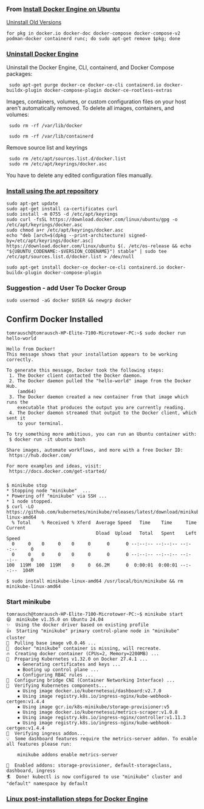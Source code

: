 

### From [Install Docker Engine on Ubuntu](https://docs.docker.com/engine/install/ubuntu/) 
[Uninstall Old Versions](https://docs.docker.com/engine/install/ubuntu/#uninstall-old-versions)
```
for pkg in docker.io docker-doc docker-compose docker-compose-v2 podman-docker containerd runc; do sudo apt-get remove $pkg; done
```

### [Uninstall Docker Engine](https://docs.docker.com/engine/install/ubuntu/#uninstall-docker-engine)
Uninstall the Docker Engine, CLI, containerd, and Docker Compose packages:
```
 sudo apt-get purge docker-ce docker-ce-cli containerd.io docker-buildx-plugin docker-compose-plugin docker-ce-rootless-extras
```
Images, containers, volumes, or custom configuration files on your host aren't automatically removed. To delete all images, containers, and volumes:
```
 sudo rm -rf /var/lib/docker

 sudo rm -rf /var/lib/containerd
```
Remove source list and keyrings
```
 sudo rm /etc/apt/sources.list.d/docker.list
 sudo rm /etc/apt/keyrings/docker.asc
```
You have to delete any edited configuration files manually.

### [Install using the apt repository](https://docs.docker.com/engine/install/ubuntu/#install-using-the-repository)

```
sudo apt-get update
sudo apt-get install ca-certificates curl
sudo install -m 0755 -d /etc/apt/keyrings
sudo curl -fsSL https://download.docker.com/linux/ubuntu/gpg -o /etc/apt/keyrings/docker.asc
sudo chmod a+r /etc/apt/keyrings/docker.asc
echo "deb [arch=$(dpkg --print-architecture) signed-by=/etc/apt/keyrings/docker.asc] https://download.docker.com/linux/ubuntu $(. /etc/os-release && echo "${UBUNTU_CODENAME:-$VERSION_CODENAME}") stable" | sudo tee /etc/apt/sources.list.d/docker.list > /dev/null
```

```
sudo apt-get install docker-ce docker-ce-cli containerd.io docker-buildx-plugin docker-compose-plugin
```

### Suggestion - add User To Docker Group

```
sudo usermod -aG docker $USER && newgrp docker
```

## Confirm Docker Installed

```
tomrausch@tomrausch-HP-Elite-7100-Microtower-PC:~$ sudo docker run hello-world

Hello from Docker!
This message shows that your installation appears to be working correctly.

To generate this message, Docker took the following steps:
 1. The Docker client contacted the Docker daemon.
 2. The Docker daemon pulled the "hello-world" image from the Docker Hub.
    (amd64)
 3. The Docker daemon created a new container from that image which runs the
    executable that produces the output you are currently reading.
 4. The Docker daemon streamed that output to the Docker client, which sent it
    to your terminal.

To try something more ambitious, you can run an Ubuntu container with:
 $ docker run -it ubuntu bash

Share images, automate workflows, and more with a free Docker ID:
 https://hub.docker.com/

For more examples and ideas, visit:
 https://docs.docker.com/get-started/
```

###


```
$ minikube stop
* Stopping node "minikube"  ...
* Powering off "minikube" via SSH ...
* 1 node stopped.
$ curl -LO https://github.com/kubernetes/minikube/releases/latest/download/minikube-linux-amd64
  % Total    % Received % Xferd  Average Speed   Time    Time     Time  Current
                                 Dload  Upload   Total   Spent    Left  Speed
  0     0    0     0    0     0      0      0 --:--:-- --:--:-- --:--:--     0
  0     0    0     0    0     0      0      0 --:--:-- --:--:-- --:--:--     0
100  119M  100  119M    0     0  66.2M      0  0:00:01  0:00:01 --:--:--  104M
```

```
$ sudo install minikube-linux-amd64 /usr/local/bin/minikube && rm minikube-linux-amd64
```





### Start minikube
```
tomrausch@tomrausch-HP-Elite-7100-Microtower-PC:~$ minikube start
😄  minikube v1.35.0 on Ubuntu 24.04
✨  Using the docker driver based on existing profile
👍  Starting "minikube" primary control-plane node in "minikube" cluster
🚜  Pulling base image v0.0.46 ...
🤷  docker "minikube" container is missing, will recreate.
🔥  Creating docker container (CPUs=2, Memory=2200MB) ...
🐳  Preparing Kubernetes v1.32.0 on Docker 27.4.1 ...
    ▪ Generating certificates and keys ...
    ▪ Booting up control plane ...
    ▪ Configuring RBAC rules ...
🔗  Configuring bridge CNI (Container Networking Interface) ...
🔎  Verifying Kubernetes components...
    ▪ Using image docker.io/kubernetesui/dashboard:v2.7.0
    ▪ Using image registry.k8s.io/ingress-nginx/kube-webhook-certgen:v1.4.4
    ▪ Using image gcr.io/k8s-minikube/storage-provisioner:v5
    ▪ Using image docker.io/kubernetesui/metrics-scraper:v1.0.8
    ▪ Using image registry.k8s.io/ingress-nginx/controller:v1.11.3
    ▪ Using image registry.k8s.io/ingress-nginx/kube-webhook-certgen:v1.4.4
🔎  Verifying ingress addon...
💡  Some dashboard features require the metrics-server addon. To enable all features please run:

	minikube addons enable metrics-server

🌟  Enabled addons: storage-provisioner, default-storageclass, dashboard, ingress
🏄  Done! kubectl is now configured to use "minikube" cluster and "default" namespace by default

```

### [Linux post-installation steps for Docker Engine](https://docs.docker.com/engine/install/linux-postinstall/)
